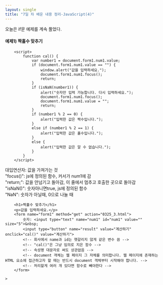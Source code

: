 ```yaml
---
layout: single
title: "7일 차 배운 내용 정리-JavaScript(4)"
---
```


오늘은 if문 예제를 계속 풀었다.

#### 예제1) 짝홀수 맞추기

```
    <script>
        function cal() {
            var number1 = document.form1.num1.value; 
            if (document.form1.num1.value == "") {
                window.alert("값을 입력하세요.");
                document.form1.num1.focus();         
                return;                              
            }
            if (isNaN(number1)) {                    
                alert("숫자만 입력 가능합니다. 다시 입력하세요.");
                document.form1.num1.focus();
                document.form1.num1.value = "";
                return;
            }
            if (number1 % 2 == 0) {
                alert("입력한 값은 짝수입니다.");
            }
            else if (number1 % 2 == 1) {
                alert("입력한 값은 홀수입니다.");
            }
            else {
                alert("입력한 값은 알 수 없습니다.");
            }
        }
    </script>
```
> 
대입연산자: 값을 가져가는 것\
"focus()": js에 정의된 함수, 커서가 num1에 감\
"return;": 값을 안넘기고 돌아감, 이 줄에서 멈추고 호출한 곳으로 돌아감\
"isNaN()": 숫자아니면true, js에 정의된 함수\
"NaN": 숫자가 아닐때, 0으로 나눌 때

```
    <h1>짝홀수 맞추기</h1>
    <p>값을 입력하세요.</p>
    <form name="form1" method="get" action="0325_3.html">
        숫자: <input type="text" name="num1" id="num1" value="" size="5">&nbsp;
        <input type="button" name="result" value="계산하기" onclick="cal()" value="계산하기">
        <!-- 회사에서 name과 id는 헷갈리지 않게 같은 변수 씀 -->
        <!-- "cal()"은 그냥 임의로 지은 함수 -->
        <!-- 속성명 대문자로 써도 상관없음 -->
        <!-- document 객체는 웹 페이지 그 자체를 의미합니다. 웹 페이지에 존재하는 HTML 요소에 접근하고자 할 때는 반드시 document 객체부터 시작해야 합니다. -->
        <!-- 처리할게 여러 개 있다면 함수로 빼야한다 -->
    </form>
```

<!-- num % 5 == 0, 5의 배수 -->
<!-- var a;
        a = undefined
        변수만 선언하고 초기화 값을 지정 안함. -->
<!-- instanceof: 뒤 쪽이 앞 변수에 포함 되냐
        모든 if문은 switch case문으로 못바꾸지만 반대는 가능하므로 if문을 더 자주 씀
        and(곱연산)는 앞이 거짓일 확률 높은걸 두고, or(합연산)는 앞이 참일 확률 높은걸 둔다.(그래야 뒤까지 연산 안하고 빠르게 넘어감) -->
```
>

